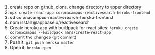 1. create repo on github, clone, change directory to upper directory
2. `npx create-react-app coronacampus-reactivesearch-heroku-frontend`
3. cd coronacampus-reactivesearch-heroku-frontend
4. npm install @appbaseio/reactivesearch
5. Create heroku app with buildpack for react sites:
`heroku create coronacampus --buildpack mars/create-react-app`
6. commit the changes (git commit)
6. Push it: `git push heroku master`
7. Open it: `heroku open`